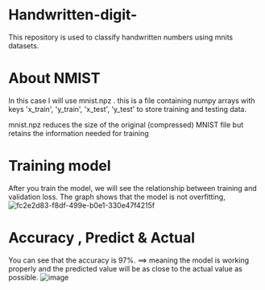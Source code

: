 # Handwritten-digit-
This repository is used to classify handwritten numbers using mnits datasets.

# About NMIST
In this case I will use mnist.npz . this is a file containing numpy arrays with keys 'x_train', 'y_train', 'x_test', 'y_test' to store training and testing data.

mnist.npz reduces the size of the original (compressed) MNIST file but retains the information needed for training

# Training model 
After you train the model, we will see the relationship between training and validation loss. The graph shows that the model is not overfitting, 
![fc2e2d83-f8df-499e-b0e1-330e47f4215f](https://github.com/KaiKenju/Handwritten-digit-/assets/94727276/d51eb05e-1ceb-477e-b9b2-e6b92c7233ce)

# Accuracy ,  Predict & Actual 
You can see that the accuracy is 97%. ==> meaning the model is working properly and the predicted value will be as close to the actual value as possible.
![image](https://github.com/KaiKenju/Handwritten-digit-/assets/94727276/11eb9021-7157-4807-9e4c-795f334d7113)
